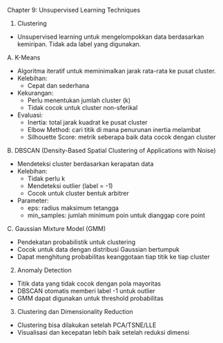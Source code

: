 Chapter 9: Unsupervised Learning Techniques

1. Clustering
- Unsupervised learning untuk mengelompokkan data berdasarkan kemiripan. Tidak ada label yang digunakan.

A. K-Means
- Algoritma iteratif untuk meminimalkan jarak rata-rata ke pusat cluster.
- Kelebihan:
  + Cepat dan sederhana
- Kekurangan:
  + Perlu menentukan jumlah cluster (k)
  + Tidak cocok untuk cluster non-sferikal
- Evaluasi:
  + Inertia: total jarak kuadrat ke pusat cluster
  + Elbow Method: cari titik di mana penurunan inertia melambat
  + Silhouette Score: metrik seberapa baik data cocok dengan cluster

B. DBSCAN (Density-Based Spatial Clustering of Applications with Noise)
- Mendeteksi cluster berdasarkan kerapatan data
- Kelebihan:
  + Tidak perlu k
  + Mendeteksi outlier (label = -1)
  + Cocok untuk cluster bentuk arbitrer
- Parameter:
  + eps: radius maksimum tetangga
  + min_samples: jumlah minimum poin untuk dianggap core point

C. Gaussian Mixture Model (GMM)
- Pendekatan probabilistik untuk clustering
- Cocok untuk data dengan distribusi Gaussian bertumpuk
- Dapat menghitung probabilitas keanggotaan tiap titik ke tiap cluster
2. Anomaly Detection
- Titik data yang tidak cocok dengan pola mayoritas
- DBSCAN otomatis memberi label -1 untuk outlier
- GMM dapat digunakan untuk threshold probabilitas
3. Clustering dan Dimensionality Reduction
- Clustering bisa dilakukan setelah PCA/TSNE/LLE
- Visualisasi dan kecepatan lebih baik setelah reduksi dimensi
